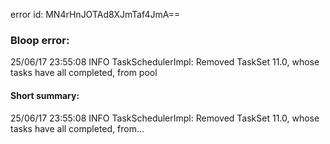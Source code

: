 error id: MN4rHnJOTAd8XJmTaf4JmA==
### Bloop error:

25/06/17 23:55:08 INFO TaskSchedulerImpl: Removed TaskSet 11.0, whose tasks have all completed, from pool
#### Short summary: 

25/06/17 23:55:08 INFO TaskSchedulerImpl: Removed TaskSet 11.0, whose tasks have all completed, from...